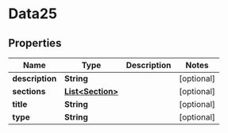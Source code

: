 

# Data25


## Properties

Name | Type | Description | Notes
------------ | ------------- | ------------- | -------------
**description** | **String** |  |  [optional]
**sections** | [**List&lt;Section&gt;**](Section.md) |  |  [optional]
**title** | **String** |  |  [optional]
**type** | **String** |  |  [optional]




